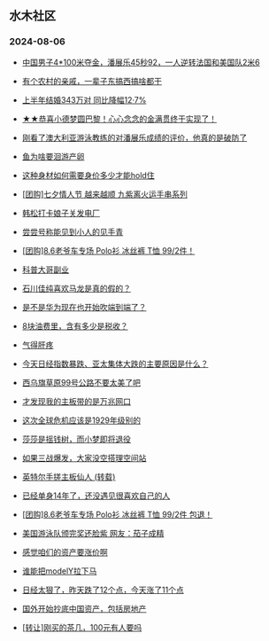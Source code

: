 ## 水木社区 
### 2024-08-06

+ [中国男子4*100米夺金，潘展乐45秒92，一人逆转法国和美国队2米6](https://www.newsmth.net/nForum/article/Olympic/1578380)

+ [有个农村的亲戚，一辈子东搞西搞啥都干](https://www.newsmth.net/nForum/article/FamilyLife/1766802080)

+ [上半年结婚343万对 同比降幅12·7%](https://www.newsmth.net/nForum/article/OurEstate/3051279)

+ [★★恭喜小德梦圆巴黎！心心念念的金满贯终于实现了！](https://www.newsmth.net/nForum/article/Tennis/1177350)

+ [刚看了澳大利亚游泳教练的对潘展乐成绩的评价，他真的是破防了](https://www.newsmth.net/nForum/article/MMJoke/1634822428)

+ [鱼为啥要洄游产卵](https://www.newsmth.net/nForum/article/Geography/591797)

+ [这种身材如何需要身价多少才能hold住](https://www.newsmth.net/nForum/article/Love/6305249)

+ [[团购]七夕情人节 越来越顺 九紫离火运手串系列](https://www.newsmth.net/nForum/article/ADAgent_TG/1324164)

+ [韩松打卡娘子关发电厂](https://www.newsmth.net/nForum/article/NetNovel/489622)

+ [尝尝号称能见到小人的见手青](https://www.newsmth.net/nForum/article/Food/1717792)

+ [[团购]8.6老爷车专场 Polo衫 冰丝裤 T恤 99/2件！](https://www.newsmth.net/nForum/article/ADAgent_TG/1324221)

+ [科普大哥副业](https://www.newsmth.net/nForum/article/WorkingLife/123812)

+ [石川佳纯喜欢马龙是真的假的？](https://www.newsmth.net/nForum/article/Olympic/1584926)

+ [是不是华为现在也开始吹端到端了？](https://www.newsmth.net/nForum/article/GreenAuto/1642843)

+ [8块油费里，含有多少是税收？](https://www.newsmth.net/nForum/article/AutoWorld/1944885653)

+ [气得肝疼](https://www.newsmth.net/nForum/article/FamilyLife/1766804083)

+ [今天日经指数暴跌、亚太集体大跌的主要原因是什么？](https://www.newsmth.net/nForum/article/Stock/10901755)

+ [西乌旗草原99号公路不要太美了吧](https://www.newsmth.net/nForum/article/AutoTravel/13658530)

+ [才发现我的主板带的是万兆网口](https://www.newsmth.net/nForum/article/CompMarket/544325824)

+ [这次全球危机应该是1929年级别的](https://www.newsmth.net/nForum/article/OurEstate/3021630)

+ [莎莎是摇钱树，而小梦即将退役](https://www.newsmth.net/nForum/article/Pingpang/8764)

+ [如果三战爆发，大家没空搭理空间站](https://www.newsmth.net/nForum/article/Aero/460956)

+ [英特尔手搓主板仙人 (转载)](https://www.newsmth.net/nForum/article/METech/487701)

+ [已经单身14年了，还没遇见很喜欢自己的人](https://www.newsmth.net/nForum/article/Love/6305516)

+ [[团购]8.6老爷车专场 Polo衫 冰丝裤 T恤 99/2件 包退！](https://www.newsmth.net/nForum/article/ADAgent_TG/1324221)

+ [美国游泳队颁完奖还脸紫 网友：茄子成精](https://www.newsmth.net/nForum/article/MMJoke/1634822567)

+ [感觉咱们的资产要涨价啊](https://www.newsmth.net/nForum/article/OurEstate/3052777)

+ [谁能把modelY拉下马](https://www.newsmth.net/nForum/article/GreenAuto/1641725)

+ [日经太狠了，昨天跌了12个点，今天涨了11个点](https://www.newsmth.net/nForum/article/Stock/10901885)

+ [国外开始抄底中国资产，包括房地产](https://www.newsmth.net/nForum/article/OurEstate/3052126)

+ [[转让]刚买的茶几，100元有人要吗](https://www.newsmth.net/nForum/article/SecondMarket/2096190)

